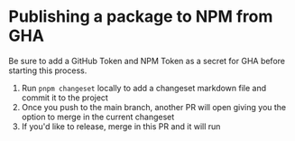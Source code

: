 # Publishing a package to NPM from GHA

Be sure to add a GitHub Token and NPM Token as a secret for GHA before starting this process.

1. Run `pnpm changeset` locally to add a changeset markdown file and commit it to the project
2. Once you push to the main branch, another PR will open giving you the option to merge in the current changeset
3. If you'd like to release, merge in this PR and it will run

